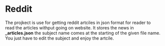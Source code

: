 # Reddit

The projkect is use for getting reddit artciles in json format for reader to read the articles withput going on website.
It stores the news in **_articles.json** the subject name comes at the starting of the given file name.
You just have to edit the subject and enjoy the artcile. 
